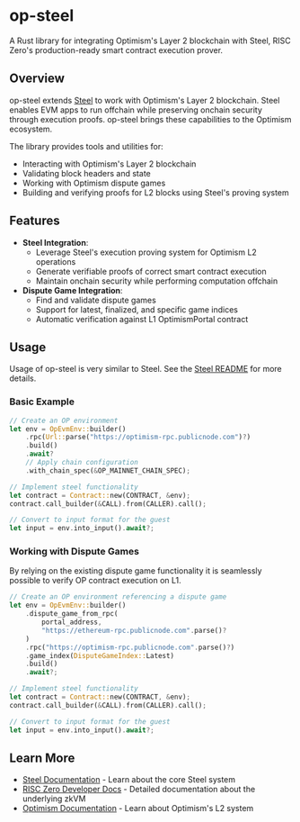 # op-steel

A Rust library for integrating Optimism's Layer 2 blockchain with Steel, RISC Zero's production-ready smart contract execution prover.

## Overview

op-steel extends [Steel](https://github.com/risc0/risc0-ethereum/tree/main/crates/steel) to work with Optimism's Layer 2 blockchain. Steel enables EVM apps to run offchain while preserving onchain security through execution proofs. op-steel brings these capabilities to the Optimism ecosystem.

The library provides tools and utilities for:
- Interacting with Optimism's Layer 2 blockchain
- Validating block headers and state
- Working with Optimism dispute games
- Building and verifying proofs for L2 blocks using Steel's proving system

## Features

- **Steel Integration**: 
  - Leverage Steel's execution proving system for Optimism L2 operations
  - Generate verifiable proofs of correct smart contract execution
  - Maintain onchain security while performing computation offchain
- **Dispute Game Integration**: 
  - Find and validate dispute games
  - Support for latest, finalized, and specific game indices
  - Automatic verification against L1 OptimismPortal contract

## Usage

Usage of op-steel is very similar to Steel.
See the [Steel README](https://github.com/risc0/risc0-ethereum/tree/main/crates/steel#readme) for more details.

### Basic Example

```rust
// Create an OP environment
let env = OpEvmEnv::builder()
    .rpc(Url::parse("https://optimism-rpc.publicnode.com")?)
    .build()
    .await?
    // Apply chain configuration
    .with_chain_spec(&OP_MAINNET_CHAIN_SPEC);

// Implement steel functionality
let contract = Contract::new(CONTRACT, &env);
contract.call_builder(&CALL).from(CALLER).call();

// Convert to input format for the guest
let input = env.into_input().await?;
```

### Working with Dispute Games

By relying on the existing dispute game functionality it is seamlessly possible to verify OP contract execution on L1. 

```rust
// Create an OP environment referencing a dispute game
let env = OpEvmEnv::builder()
    .dispute_game_from_rpc(
        portal_address,
        "https://ethereum-rpc.publicnode.com".parse()?
    )
    .rpc("https://optimism-rpc.publicnode.com".parse()?)
    .game_index(DisputeGameIndex::Latest)
    .build()
    .await?;

// Implement steel functionality
let contract = Contract::new(CONTRACT, &env);
contract.call_builder(&CALL).from(CALLER).call();

// Convert to input format for the guest
let input = env.into_input().await?;
```

## Learn More

- [Steel Documentation](https://github.com/risc0/risc0-ethereum/tree/main/crates/steel#readme) - Learn about the core Steel system
- [RISC Zero Developer Docs](https://dev.risczero.com/api/) - Detailed documentation about the underlying zkVM
- [Optimism Documentation](https://community.optimism.io/) - Learn about Optimism's L2 system
